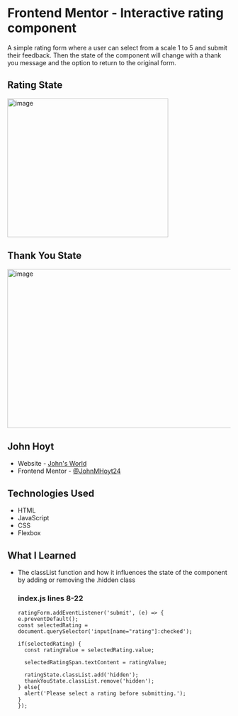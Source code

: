 # Frontend Mentor - Interactive rating component
A simple rating form where a user can select from a scale 1 to 5 and submit their feedback. Then the state
of the component will change with a thank you message and the option to return to the original form.
## Rating State
<img width="363" height="313" alt="image" src="https://github.com/user-attachments/assets/bc67294b-6dda-41d8-b9ee-7b0386ae1b41" />

## Thank You State
<img width="812" height="359" alt="image" src="https://github.com/user-attachments/assets/1e0e92d2-f7ae-4407-a324-48a49db4bb2b" />

## John Hoyt

- Website - [John's World](https://www.your-site.com](https://accessible-portfolio-six.vercel.app/))
- Frontend Mentor - [@JohnMHoyt24]([https://www.frontendmentor.io/profile/yourusername](https://www.frontendmentor.io/profile/JohnMHoyt24))

## Technologies Used
- HTML
- JavaScript
- CSS
- Flexbox

## What I Learned
- The classList function and how it influences the state of the component by
  adding or removing the .hidden class

    ### index.js lines 8-22
    ```
    ratingForm.addEventListener('submit', (e) => {
    e.preventDefault();
    const selectedRating = document.querySelector('input[name="rating"]:checked');

    if(selectedRating) {
      const ratingValue = selectedRating.value;

      selectedRatingSpan.textContent = ratingValue;

      ratingState.classList.add('hidden');
      thankYouState.classList.remove('hidden');
    } else{
      alert('Please select a rating before submitting.');
    }
  });
  ```
